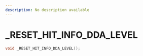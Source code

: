 ```yaml
---
description: No description available 
---
```


# _RESET_HIT_INFO_DDA_LEVEL

```cpp
void _RESET_HIT_INFO_DDA_LEVEL();
```